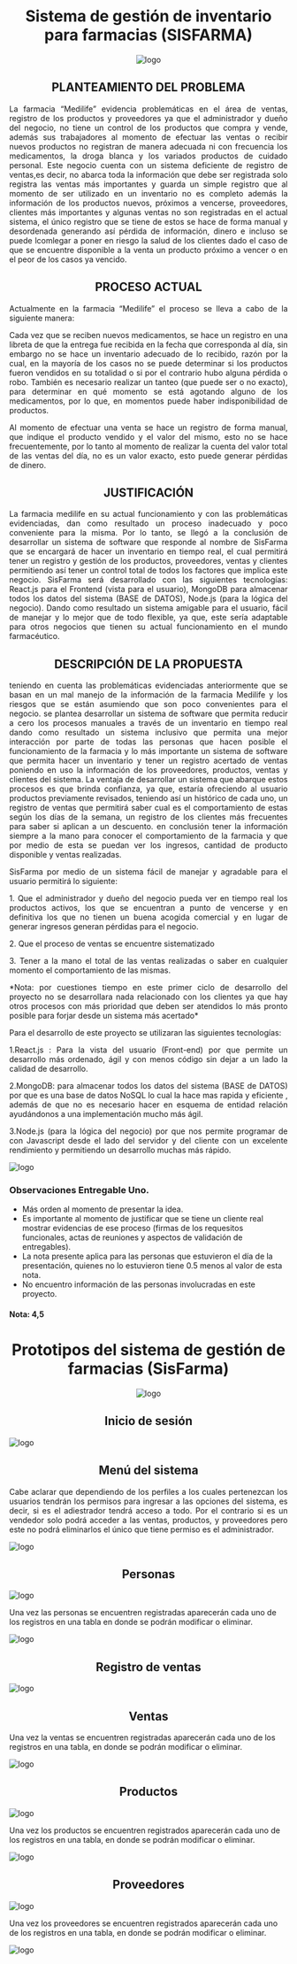 <div style="text-align: center" > 

# **Sistema de gestión de  inventario para farmacias (SISFARMA)**

![logo](Logo/logo.jpg)

</div>

## <div style="text-align:center"> PLANTEAMIENTO DEL PROBLEMA <div>

<div><p  style="text-align:justify">
La farmacia “Medilife” evidencia problemáticas en el área de ventas, registro de los productos y proveedores ya que el administrador y dueño del negocio, no tiene un control de los productos que compra y vende, además sus trabajadores al momento de efectuar las ventas o recibir nuevos productos no registran de manera adecuada ni con frecuencia los medicamentos, la droga blanca y los variados productos de cuidado personal. Este negocio cuenta con un sistema deficiente de registro de ventas,es decir, no abarca toda la información que debe ser registrada solo registra las ventas más importantes y guarda un simple registro que al momento de ser utilizado en un inventario no es completo además la información de los productos nuevos, próximos a vencerse, proveedores, clientes más importantes y algunas ventas no son registradas en el actual sistema, el único registro que se tiene de estos se hace de forma manual y desordenada generando así pérdida de información, dinero e incluso se puede lcomlegar a poner en riesgo la salud de los clientes dado el caso de que se encuentre disponible a la venta un producto próximo a vencer o en el peor de los casos ya vencido.
</P></div>

## <div style="text-align:center">PROCESO ACTUAL</div>

<div><p  style="text-align:justify">
Actualmente en la farmacia “Medilife” el proceso se lleva a cabo de la siguiente manera:</P></div>
<div><p  style="text-align:justify">
Cada vez que se reciben nuevos medicamentos, se hace un registro en una libreta de que la entrega fue recibida en la fecha que corresponda al día, sin embargo no se hace un inventario adecuado de lo recibido, razón por la cual, en la mayoría de los casos no se puede determinar si los productos fueron vendidos en su totalidad o si por el contrario hubo alguna pérdida o robo. También es necesario realizar un tanteo (que puede ser o no exacto), para determinar en qué momento se está agotando alguno de los medicamentos, por lo que, en momentos puede haber indisponibilidad de productos.</P></div>
<div><p  style="text-align:justify">
Al momento de efectuar una venta se hace un registro de forma manual, que indique el producto vendido y el valor del mismo, esto no se hace frecuentemente, por lo tanto al momento de realizar la cuenta del valor total de las ventas del día, no es un valor exacto, esto puede generar pérdidas de dinero.</P></div>

</div>

## <div style="text-align:center"> JUSTIFICACIÓN <div>

<div><p  style="text-align:justify">
La farmacia  medilife en su actual funcionamiento y con las  problemáticas evidenciadas, dan como resultado un proceso inadecuado y poco conveniente para  la  misma. Por lo tanto, se llegó a la conclusión de  desarrollar un sistema de software que responde al nombre de SisFarma que se encargará de hacer un inventario en tiempo real, el cual permitirá tener un registro y gestión  de los productos, proveedores, ventas y clientes permitiendo  así  tener  un control total de  todos los  factores que implica este negocio. SisFarma será desarrollado con las siguientes tecnologías: React.js para el Frontend (vista para el usuario), MongoDB para almacenar todos los datos del sistema (BASE de DATOS), Node.js  (para la lógica del negocio). Dando como resultado un sistema amigable para  el usuario, fácil de manejar  y lo mejor que de todo flexible, ya que, este sería adaptable para otros negocios que tienen su actual funcionamiento en el mundo farmacéutico.
</P></div>

## <div style="text-align:center">DESCRIPCIÓN DE LA PROPUESTA <div>
<div><p  style="text-align:justify">
teniendo en cuenta las problemáticas evidenciadas anteriormente que se basan en un mal manejo de la información de la farmacia  Medilife y los riesgos que se están asumiendo que son poco convenientes para el negocio. se plantea desarrollar  un sistema de software que permita reducir a cero los procesos manuales a través de un inventario en tiempo real dando como resultado un sistema inclusivo que permita una mejor  interacción por parte de todas las personas que hacen posible el funcionamiento de la farmacia y lo más importante un sistema de software que permita hacer un inventario y tener un registro acertado de ventas poniendo en uso la información de los  proveedores, productos, ventas y clientes del sistema. La ventaja de desarrollar un sistema que abarque estos procesos es que brinda confianza, ya que, estaría ofreciendo  al usuario productos previamente revisados, teniendo así un histórico de cada uno, un registro de ventas que permitirá saber cual es el comportamiento de estas según los días  de la semana, un registro de los clientes más frecuentes para saber si aplican a un descuento. en conclusión tener la información siempre a la mano para conocer el comportamiento de la farmacia y que por medio de esta se puedan ver los ingresos, cantidad de producto disponible  y ventas realizadas. 
</P></div>
<div><p  style="text-align:justify">
SisFarma por medio de un sistema fácil de manejar y agradable para el usuario permitirá lo siguiente:
</P></div>
<div><p  style="text-align:justify">
1. Que el administrador  y dueño del negocio pueda ver en tiempo real los productos activos, los que se encuentran a punto de vencerse  y en definitiva los que  no tienen un buena acogida  comercial y en lugar de  generar  ingresos generan pérdidas para el negocio.
</P></div>
<div><p  style="text-align:justify">
2. Que el proceso de ventas se encuentre sistematizado   
</P></div>
<div><p  style="text-align:justify">
3. Tener a la  mano el total de las ventas realizadas o saber en cualquier  momento el comportamiento de las mismas.
</P></div>
<div><p  style="text-align:justify">
*Nota: por cuestiones tiempo en este primer ciclo de desarrollo del proyecto no se desarrollara nada relacionado con los clientes ya que hay otros  procesos con más prioridad que deben ser atendidos lo más  pronto posible para forjar desde un sistema más acertado*
</P></div>
<div><p  style="text-align:justify">
Para el desarrollo de este proyecto se  utilizaran las siguientes tecnologías:
</P></div>
<div><p  style="text-align:justify">
1.React.js : Para la vista del usuario (Front-end) por que permite un desarrollo más ordenado, ágil y con menos código  sin dejar a un lado la calidad de desarrollo. 
</P></div>
<div><p  style="text-align:justify">
2.MongoDB: para almacenar todos los datos del sistema (BASE de DATOS) por que es una base de datos NoSQL lo cual la hace mas rapida y eficiente , además de que no es necesario hacer en esquema de entidad relación ayudándonos a una implementación mucho más ágil. 
</P></div>
<div><p  style="text-align:justify">
3.Node.js  (para la lógica del negocio)   por que nos permite programar de con Javascript desde el lado del servidor y del cliente con un excelente rendimiento y permitiendo un desarrollo muchas más rápido.  
</P></div>

![logo](Logo/x.PNG)



### Observaciones Entregable Uno.
- Más orden al momento de presentar la idea.
- Es importante al momento de justificar que se tiene un cliente real mostrar evidencias de ese proceso (firmas de los requesitos funcionales, actas de reuniones y aspectos de validación de entregables).
- La nota presente aplica para las personas que estuvieron el día de la presentación, quienes no lo estuvieron tiene 0.5 menos al valor de esta nota.
- No encuentro información de las personas involucradas en este proyecto.

#### Nota: 4,5

<div style="text-align: center" > 

# Prototipos del sistema de gestión de farmacias (SisFarma)
![logo](Logo/logo.jpg)

</div>

## <div style="text-align:center"> Inicio de sesión <div>

![logo](img/ini.png)

## <div style="text-align:center">Menú del sistema</div>

<div><p  style="text-align:justify">
Cabe aclarar que dependiendo de los perfiles a los cuales pertenezcan los  usuarios tendrán los  permisos para  ingresar  a las  opciones del sistema, es decir, si es el adiestrador  tendrá acceso  a  todo. Por el contrario si es un vendedor solo podrá acceder a las  ventas, productos, y proveedores pero este no podrá eliminarlos  el único que tiene  permiso es el administrador.</P></div>

![logo](img/menuu.png)

## <div style="text-align:center"> Personas <div>

![logo](img/RGPERSONA.png)

Una vez las personas se encuentren registradas  aparecerán  cada  uno  de  los registros en una tabla en  donde se  podrán modificar o eliminar.
</P></div>

![logo](img/persona.png)



## <div style="text-align:center">Registro de ventas</div>

![logo](img/rgventa.png)

## <div style="text-align:center">Ventas</div>
<div><p  style="text-align:justify">

Una vez la ventas se encuentren registradas  aparecerán  cada  uno  de  los registros en una tabla, en  donde se  podrán modificar o eliminar.
</P></div>

![logo](img/venta.png)

## <div style="text-align:center">Productos</div>
![logo](img/rgproductos.png)

Una vez los productos se encuentren registrados  aparecerán  cada  uno  de  los registros en una tabla, en  donde se  podrán modificar o eliminar.
</P></div>

![logo](img/productos1.png)

## <div style="text-align:center">Proveedores</div>
![logo](img/rgpro.jpg)

Una vez los proveedores se encuentren registrados  aparecerán  cada  uno  de  los registros en una tabla, en  donde se  podrán modificar o eliminar.

![logo](img/proveedores1.png)
